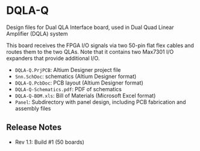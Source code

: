 # DQLA-Q
Design files for Dual QLA Interface board, used in Dual Quad Linear Amplifier (DQLA) system

This board receives the FPGA I/O signals via two 50-pin flat flex cables and routes them to the two QLAs. Note that it contains two Max7301 I/O expanders that provide additional I/O.

* `DQLA-Q.PrjPCB`: Altium Designer project file
* `Snn.SchDoc`: schematics (Altium Designer format)
* `DQLA-Q.PcbDoc`: PCB layout (Altium Designer format)
* `DQLA-Q-Schematics.pdf`: PDF of schematics
* `DQLA-Q-BOM.xls`: Bill of Materials (Microsoft Excel format)
* `Panel`: Subdirectory with panel design, including PCB fabrication and assembly files
 
## Release Notes

* Rev 1.1: Build #1 (50 boards)
